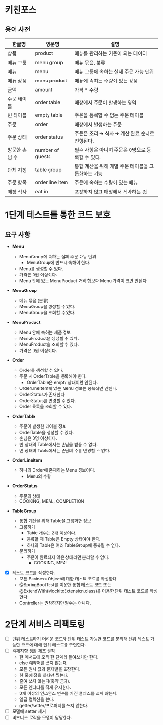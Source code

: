 # 키친포스
## 용어 사전

| 한글명 | 영문명 | 설명 |
| --- | --- | --- |
| 상품 | product | 메뉴를 관리하는 기준이 되는 데이터 |
| 메뉴 그룹 | menu group | 메뉴 묶음, 분류 |
| 메뉴 | menu | 메뉴 그룹에 속하는 실제 주문 가능 단위 |
| 메뉴 상품 | menu product | 메뉴에 속하는 수량이 있는 상품 |
| 금액 | amount | 가격 * 수량 |
| 주문 테이블 | order table | 매장에서 주문이 발생하는 영역 |
| 빈 테이블 | empty table | 주문을 등록할 수 없는 주문 테이블 |
| 주문 | order | 매장에서 발생하는 주문 |
| 주문 상태 | order status | 주문은 조리 ➜ 식사 ➜ 계산 완료 순서로 진행된다. |
| 방문한 손님 수 | number of guests | 필수 사항은 아니며 주문은 0명으로 등록할 수 있다. |
| 단체 지정 | table group | 통합 계산을 위해 개별 주문 테이블을 그룹화하는 기능 |
| 주문 항목 | order line item | 주문에 속하는 수량이 있는 메뉴 |
| 매장 식사 | eat in | 포장하지 않고 매장에서 식사하는 것 |

# 1단계 테스트를 통한 코드 보호
## 요구 사항
* **Menu**
  * MenuGroup에 속하는 실제 주문 가능 단위
    * MenuGroup에 반드시 속해야 한다.
  * Menu를 생성할 수 있다.
  * 가격은 0원 이상이다.
  * Menu 안에 있는 MenuProduct 가격 합보다 Menu 가격이 크면 안된다.

* **MenuGroup**
  * 메뉴 묶음 (분류)
  * MenuGroup을 생성할 수 있다.
  * MenuGroup을 조회할 수 있다.

* **MenuProduct**
  * Menu 안에 속하는 제품 정보
  * MenuProduct을 생성할 수 있다.
  * MenuProduct을 조회할 수 있다.
  * 가격은 0원 이상이다.

* **Order**
  * Order를 생성할 수 있다.
  * 주문 시 OrderTable을 등록해야 한다.
    * OrderTable은 empty 상태이면 안된다.
  * OrderLineItem에 있는 Menu 정보는 중복되면 안된다.
  * OrderStatus가 존재한다.
  * OrderStatus를 변경할 수 있다.
  * Order 목록을 조회할 수 있다.

* **OrderTable**
  * 주문이 발생한 테이블 정보
  * OrderTable을 생성할 수 있다.
  * 손님은 0명 이상이다.
  * 빈 상태의 Table에서는 손님을 받을 수 없다.
  * 빈 상태의 Table에서는 손님의 수를 변경할 수 없다.

* **OrderLineItem**
  * 하나의 Order에 존재하는 Menu 정보이다.
    * Menu의 수량

* **OrderStatus**
  * 주문의 상태
  * COOKING, MEAL, COMPLETION

* **TableGroup**
  * 통합 계산을 위해 Table을 그룹화한 정보
  * 그룹하기
    * Table 개수는 2개 이상이다.
    * 등록할 때 Table은 Empty 상태여야 한다.
    * 하나의 Table은 여러 TableGroup에 중복될 수 없다.
  * 분리하기
    * 주문이 완료되지 않은 상태라면 분리할 수 없다.
      * COOKING, MEAL

  
-[x] 테스트 코드를 작성한다.
    - 모든 Business Object에 대한 테스트 코드를 작성한다.
    - @SpringBootTest를 이용한 통합 테스트 코드 또는 @ExtendWith(MockitoExtension.class)를 이용한 단위 테스트 코드를 작성한다.
    - Controller는 권장하지만 필수는 아니다.
    
# 2단계 서비스 리팩토링
-[ ] 단위 테스트하기 어려운 코드와 단위 테스트 가능한 코드를 분리해 단위 테스트 가능한 코드에 대해 단위 테스트를 구현한다.
-[ ] 객체지향 생활 체조 원칙  
  - 한 메서드에 오직 한 단계의 들여쓰기만 한다.
  - else 예약어를 쓰지 않는다.
  - 모든 원시 값과 문자열을 포장한다.
  - 한 줄에 점을 하나만 찍는다.
  - 줄여 쓰지 않는다(축약 금지).
  - 모든 엔티티를 작게 유지한다.
  - 3개 이상의 인스턴스 변수를 가진 클래스를 쓰지 않는다.
  - 일급 컬렉션을 쓴다.
  - getter/setter/프로퍼티를 쓰지 않는다.
-[ ] 모델에 setter 제거  
-[ ] 비즈니스 로직을 모델이 담당한다.